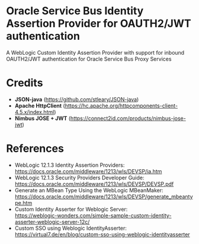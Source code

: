 # Oracle Service Bus Identity Assertion Provider for OAUTH2/JWT authentication
A WebLogic Custom Identity Assertion Provider with support for inbound OAUTH2/JWT authentication for Oracle Service Bus Proxy Services

# Credits
- **JSON-java** (https://github.com/stleary/JSON-java)<br/>
- **Apache HttpClient** (https://hc.apache.org/httpcomponents-client-4.5.x/index.html)<br/>
- **Nimbus JOSE + JWT** (https://connect2id.com/products/nimbus-jose-jwt)<br/>

# References
- WebLogic 12.1.3 Identity Assertion Providers:<br/> https://docs.oracle.com/middleware/1213/wls/DEVSP/ia.htm
- WebLogic 12.1.3 Security Providers Developer Guide:<br/> https://docs.oracle.com/middleware/1213/wls/DEVSP/DEVSP.pdf
- Generate an MBean Type Using the WebLogic MBeanMaker:<br/> https://docs.oracle.com/middleware/1213/wls/DEVSP/generate_mbeantype.htm
- Custom Identity Asserter for Weblogic Server:<br/> https://weblogic-wonders.com/simple-sample-custom-identity-asserter-weblogic-server-12c/
- Custom SSO using Weblogic IdentityAsserter:<br/> https://virtual7.de/en/blog/custom-sso-using-weblogic-identityasserter
